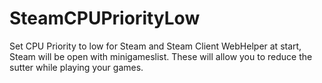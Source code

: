 # SteamCPUPriorityLow
Set CPU Priority to low for Steam and Steam Client WebHelper at start, Steam will be open with minigameslist. These will allow you to reduce the sutter while playing your games.

